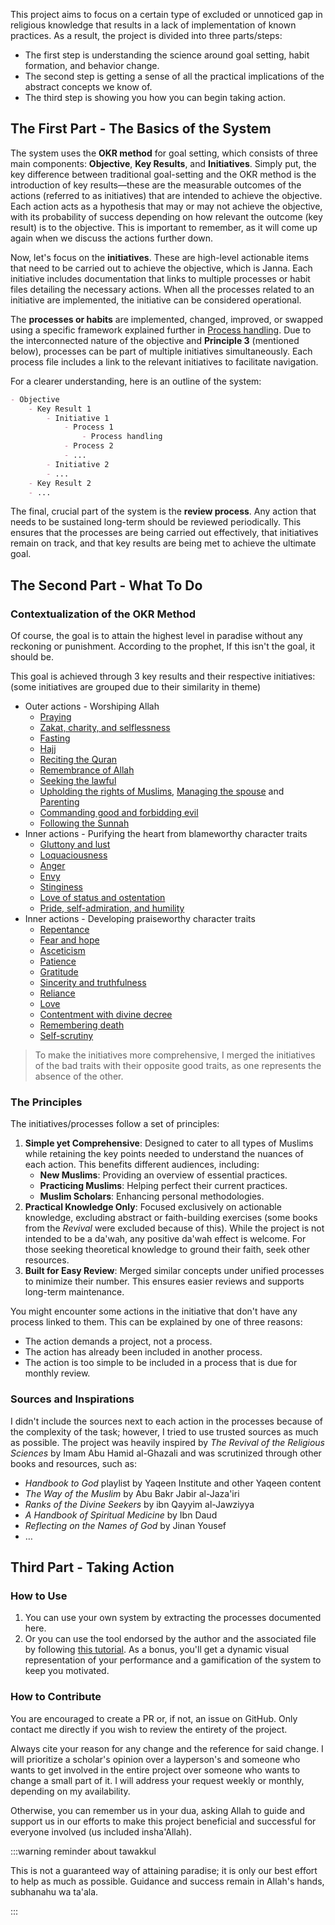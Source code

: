 This project aims to focus on a certain type of excluded or unnoticed gap in religious knowledge that results in a lack of implementation of known practices. As a result, the project is divided into three parts/steps:

* The first step is understanding the science around goal setting, habit formation, and behavior change.
* The second step is getting a sense of all the practical implications of the abstract concepts we know of.
* The third step is showing you how you can begin taking action.

## The First Part - The Basics of the System

The system uses the **OKR method** for goal setting, which consists of three main components: **Objective**, **Key Results**, and **Initiatives**. Simply put, the key difference between traditional goal-setting and the OKR method is the introduction of key results—these are the measurable outcomes of the actions (referred to as initiatives) that are intended to achieve the objective. Each action acts as a hypothesis that may or may not achieve the objective, with its probability of success depending on how relevant the outcome (key result) is to the objective. This is important to remember, as it will come up again when we discuss the actions further down.

Now, let's focus on the **initiatives**. These are high-level actionable items that need to be carried out to achieve the objective, which is Janna. Each initiative includes documentation that links to multiple processes or habit files detailing the necessary actions. When all the processes related to an initiative are implemented, the initiative can be considered operational.

The **processes or habits** are implemented, changed, improved, or swapped using a specific framework explained further in [Process handling](docs/sidebar1/Resources/Process%20handling.md). Due to the interconnected nature of the objective and **Principle 3** (mentioned below), processes can be part of multiple initiatives simultaneously. Each process file includes a link to the relevant initiatives to facilitate navigation.

For a clearer understanding, here is an outline of the system:

```md
- Objective
	- Key Result 1
		- Initiative 1
			- Process 1
				- Process handling
			- Process 2
			- ...
		- Initiative 2
		- ...
	- Key Result 2
	- ...
```

The final, crucial part of the system is the **review process**. Any action that needs to be sustained long-term should be reviewed periodically. This ensures that the processes are being carried out effectively, that initiatives remain on track, and that key results are being met to achieve the ultimate goal.

## The Second Part - What To Do

### Contextualization of the OKR Method

Of course, the goal is to attain the highest level in paradise without any reckoning or punishment. According to the prophet, If this isn't the goal, it should be.

This goal is achieved through 3 key results and their respective initiatives: (some initiatives are grouped due to their similarity in theme)

* Outer actions - Worshiping Allah
	* [Praying](docs/sidebar1/Initiatives/worship/Praying.md)
	* [Zakat, charity, and selflessness](docs/sidebar1/Initiatives/worship/Zakat%20and%20charity%20and%20selflessness.md)
	* [Fasting](docs/sidebar1/Initiatives/worship/Fasting.md)
	* [Hajj](docs/sidebar1/Initiatives/worship/Hajj.md)
	* [Reciting the Quran](docs/sidebar1/Initiatives/worship/Reciting%20the%20quran.md)
	* [Remembrance of Allah](docs/sidebar1/Initiatives/worship/Remembrance%20of%20allah.md)
	* [Seeking the lawful](docs/sidebar1/Initiatives/worship/Seeking%20the%20lawful.md)
	* [Upholding the rights of Muslims](docs/sidebar1/Initiatives/worship/Upholding%20the%20right%20of%20muslims.md), [Managing the spouse](docs/sidebar1/Initiatives/worship/Managing%20spouse.md) and [Parenting](docs/sidebar1/Initiatives/worship/Parenting.md)
	* [Commanding good and forbidding evil](docs/sidebar1/Initiatives/worship/Commanding%20good%20and%20forbidding%20evil.md)
	* [Following the Sunnah](docs/sidebar1/Initiatives/worship/Following%20the%20sunnah.md)
* Inner actions - Purifying the heart from blameworthy character traits
	* [Gluttony and lust](docs/sidebar1/Initiatives/bad%20traits/Gluttony%20and%20lust.md)
	* [Loquaciousness](docs/sidebar1/Initiatives/bad%20traits/Loquaciousness.md)
	* [Anger](docs/sidebar1/Initiatives/bad%20traits/Anger.md)
	* [Envy](docs/sidebar1/Initiatives/bad%20traits/Envy.md)
	* [Stinginess](docs/sidebar1/Initiatives/bad%20traits/Stinginess.md)
	* [Love of status and ostentation](docs/sidebar1/Initiatives/bad%20traits/Love%20of%20status%20and%20ostentation.md)
	* [Pride, self-admiration, and humility](docs/sidebar1/Initiatives/good%20traits/Pride%20and%20self%20admiration%20and%20humility.md)
* Inner actions - Developing praiseworthy character traits
	* [Repentance](docs/sidebar1/Initiatives/good%20traits/Repentance.md)
	* [Fear and hope](docs/sidebar1/Initiatives/good%20traits/Fear%20and%20hope.md)
	* [Asceticism](docs/sidebar1/Initiatives/good%20traits/Asceticism.md)
	* [Patience](docs/sidebar1/Initiatives/good%20traits/Patience.md)
	* [Gratitude](docs/sidebar1/Initiatives/good%20traits/Gratitude.md)
	* [Sincerity and truthfulness](docs/sidebar1/Initiatives/good%20traits/Sincerity%20and%20truthfulness.md)
	* [Reliance](docs/sidebar1/Initiatives/good%20traits/Reliance.md)
	* [Love](docs/sidebar1/Initiatives/good%20traits/Love.md)
	* [Contentment with divine decree](docs/sidebar1/Initiatives/good%20traits/Contentment%20with%20divine%20decree.md)
	* [Remembering death](docs/sidebar1/Initiatives/good%20traits/Remembering%20death.md)
	* [Self-scrutiny](docs/sidebar1/Initiatives/good%20traits/Self%20scrutiny.md)

> To make the initiatives more comprehensive, I merged the initiatives of the bad traits with their opposite good traits, as one represents the absence of the other.

### The Principles

The initiatives/processes follow a set of principles:

1. **Simple yet Comprehensive**: Designed to cater to all types of Muslims while retaining the key points needed to understand the nuances of each action. This benefits different audiences, including:
    * **New Muslims**: Providing an overview of essential practices.
    * **Practicing Muslims**: Helping perfect their current practices.
    * **Muslim Scholars**: Enhancing personal methodologies.
2. **Practical Knowledge Only**: Focused exclusively on actionable knowledge, excluding abstract or faith-building exercises (some books from the *Revival* were excluded because of this). While the project is not intended to be a da'wah, any positive da'wah effect is welcome. For those seeking theoretical knowledge to ground their faith, seek other resources.
3. **Built for Easy Review**: Merged similar concepts under unified processes to minimize their number. This ensures easier reviews and supports long-term maintenance.

You might encounter some actions in the initiative that don't have any process linked to them. This can be explained by one of three reasons:

* The action demands a project, not a process.
* The action has already been included in another process.
* The action is too simple to be included in a process that is due for monthly review.

### Sources and Inspirations

I didn't include the sources next to each action in the processes because of the complexity of the task; however, I tried to use trusted sources as much as possible. The project was heavily inspired by *The Revival of the Religious Sciences* by Imam Abu Hamid al-Ghazali and was scrutinized through other books and resources, such as:

* *Handbook to God* playlist by Yaqeen Institute and other Yaqeen content
* *The Way of the Muslim* by Abu Bakr Jabir al-Jaza'iri
* *Ranks of the Divine Seekers* by ibn Qayyim al-Jawziyya
* *A Handbook of Spiritual Medicine* by Ibn Daud
* *Reflecting on the Names of God* by Jinan Yousef
* …

## Third Part - Taking Action

### How to Use

1. You can use your own system by extracting the processes documented here.
2. Or you can use the tool endorsed by the author and the associated file by following [this tutorial](docs/sidebar1/Resources/Obsidian%20implementation.md). As a bonus, you'll get a dynamic visual representation of your performance and a gamification of the system to keep you motivated.

### How to Contribute

You are encouraged to create a PR or, if not, an issue on GitHub. Only contact me directly if you wish to review the entirety of the project.

Always cite your reason for any change and the reference for said change. I will prioritize a scholar's opinion over a layperson's and someone who wants to get involved in the entire project over someone who wants to change a small part of it. I will address your request weekly or monthly, depending on my availability.

Otherwise, you can remember us in your dua, asking Allah to guide and support us in our efforts to make this project beneficial and successful for everyone involved (us included insha'Allah).

:::warning reminder about tawakkul

This is not a guaranteed way of attaining paradise; it is only our best effort to help as much as possible. Guidance and success remain in Allah's hands, subhanahu wa ta'ala.

:::
